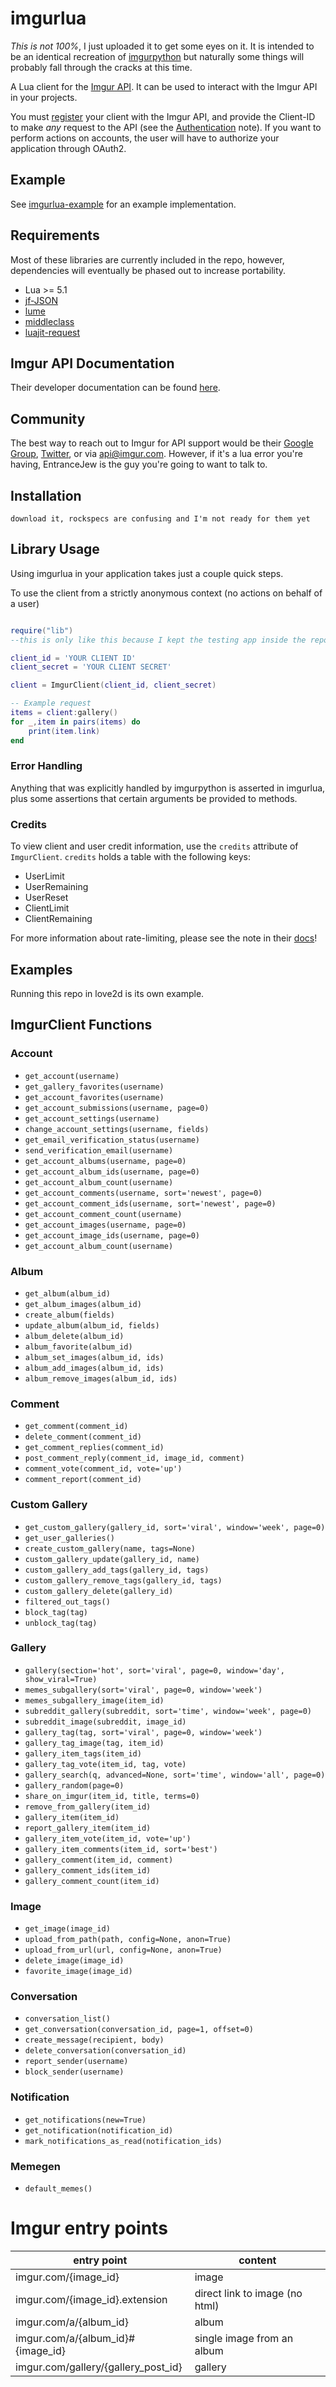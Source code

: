 imgurlua
========
*This is not 100%*, I just uploaded it to get some eyes on it. It is intended to be an identical recreation of 
[imgurpython](https://github.com/Imgur/imgurpython) but naturally some things will probably fall through the cracks
at this time.

A Lua client for the [Imgur API](http://api.imgur.com/). It can be used to
interact with the Imgur API in your projects.

You must [register](http://api.imgur.com/oauth2/addclient) your client with the Imgur API, and provide the Client-ID to
make *any* request to the API (see the [Authentication](https://api.imgur.com/#authentication) note). If you want to
perform actions on accounts, the user will have to authorize your application through OAuth2.

Example
-------
See [imgurlua-example](https://github.com/EntranceJew/imgurlua-example) for an example implementation.

Requirements
------------
Most of these libraries are currently included in the repo, however, dependencies will eventually be phased out to increase portability.
- Lua >= 5.1
- [jf-JSON](http://regex.info/blog/lua/json)
- [lume](https://github.com/rxi/lume/)
- [middleclass](https://github.com/kikito/middleclass)
- [luajit-request](https://github.com/LPGhatguy/luajit-request)

Imgur API Documentation
-----------------------

Their developer documentation can be found [here](https://api.imgur.com/).

Community
---------

The best way to reach out to Imgur for API support would be their
[Google Group](https://groups.google.com/forum/#!forum/imgur), [Twitter](https://twitter.com/imgurapi), or via
 api@imgur.com. However, if it's a lua error you're having, EntranceJew is the guy you're going to want to talk to.

Installation
------------

    download it, rockspecs are confusing and I'm not ready for them yet

Library Usage
------------

Using imgurlua in your application takes just a couple quick steps.

To use the client from a strictly anonymous context (no actions on behalf of a user)

```lua

require("lib") 
--this is only like this because I kept the testing app inside the repo, this will be fixed

client_id = 'YOUR CLIENT ID'
client_secret = 'YOUR CLIENT SECRET'

client = ImgurClient(client_id, client_secret)

-- Example request
items = client:gallery()
for _,item in pairs(items) do
    print(item.link)
end

```

### Error Handling
Anything that was explicitly handled by imgurpython is asserted in imgurlua, 
plus some assertions that certain arguments be provided to methods.

### Credits

To view client and user credit information, use the `credits` attribute of `ImgurClient`.
`credits` holds a table with the following keys:
* UserLimit
* UserRemaining
* UserReset
* ClientLimit
* ClientRemaining

For more information about rate-limiting, please see the note in their [docs](http://api.imgur.com/#limits)!

Examples
------------
Running this repo in love2d is its own example.

## ImgurClient Functions

### Account

* `get_account(username)`
* `get_gallery_favorites(username)`
* `get_account_favorites(username)`
* `get_account_submissions(username, page=0)`
* `get_account_settings(username)`
* `change_account_settings(username, fields)`
* `get_email_verification_status(username)`
* `send_verification_email(username)`
* `get_account_albums(username, page=0)`
* `get_account_album_ids(username, page=0)`
* `get_account_album_count(username)`
* `get_account_comments(username, sort='newest', page=0)`
* `get_account_comment_ids(username, sort='newest', page=0)`
* `get_account_comment_count(username)`
* `get_account_images(username, page=0)`
* `get_account_image_ids(username, page=0)`
* `get_account_album_count(username)`

### Album
* `get_album(album_id)`
* `get_album_images(album_id)`
* `create_album(fields)`
* `update_album(album_id, fields)`
* `album_delete(album_id)`
* `album_favorite(album_id)`
* `album_set_images(album_id, ids)`
* `album_add_images(album_id, ids)`
* `album_remove_images(album_id, ids)`

### Comment
* `get_comment(comment_id)`
* `delete_comment(comment_id)`
* `get_comment_replies(comment_id)`
* `post_comment_reply(comment_id, image_id, comment)`
* `comment_vote(comment_id, vote='up')`
* `comment_report(comment_id)`

### Custom Gallery

* `get_custom_gallery(gallery_id, sort='viral', window='week', page=0)`
* `get_user_galleries()`
* `create_custom_gallery(name, tags=None)`
* `custom_gallery_update(gallery_id, name)`
* `custom_gallery_add_tags(gallery_id, tags)`
* `custom_gallery_remove_tags(gallery_id, tags)`
* `custom_gallery_delete(gallery_id)`
* `filtered_out_tags()`
* `block_tag(tag)`
* `unblock_tag(tag)`

### Gallery

* `gallery(section='hot', sort='viral', page=0, window='day', show_viral=True)`
* `memes_subgallery(sort='viral', page=0, window='week')`
* `memes_subgallery_image(item_id)`
* `subreddit_gallery(subreddit, sort='time', window='week', page=0)`
* `subreddit_image(subreddit, image_id)`
* `gallery_tag(tag, sort='viral', page=0, window='week')`
* `gallery_tag_image(tag, item_id)`
* `gallery_item_tags(item_id)`
* `gallery_tag_vote(item_id, tag, vote)`
* `gallery_search(q, advanced=None, sort='time', window='all', page=0)`
* `gallery_random(page=0)`
* `share_on_imgur(item_id, title, terms=0)`
* `remove_from_gallery(item_id)`
* `gallery_item(item_id)`
* `report_gallery_item(item_id)`
* `gallery_item_vote(item_id, vote='up')`
* `gallery_item_comments(item_id, sort='best')`
* `gallery_comment(item_id, comment)`
* `gallery_comment_ids(item_id)`
* `gallery_comment_count(item_id)`

### Image

* `get_image(image_id)`
* `upload_from_path(path, config=None, anon=True)`
* `upload_from_url(url, config=None, anon=True)`
* `delete_image(image_id)`
* `favorite_image(image_id)`

### Conversation

* `conversation_list()`
* `get_conversation(conversation_id, page=1, offset=0)`
* `create_message(recipient, body)`
* `delete_conversation(conversation_id)`
* `report_sender(username)`
* `block_sender(username)`

### Notification

* `get_notifications(new=True)`
* `get_notification(notification_id)`
* `mark_notifications_as_read(notification_ids)`

### Memegen

* `default_memes()`

Imgur entry points
==================
| entry point                         |  content                       |
|-------------------------------------|--------------------------------|
| imgur.com/{image_id}                | image                          |
| imgur.com/{image_id}.extension      | direct link to image (no html) |
| imgur.com/a/{album_id}              | album                          |
| imgur.com/a/{album_id}#{image_id}   | single image from an album     |
| imgur.com/gallery/{gallery_post_id} | gallery                        |
